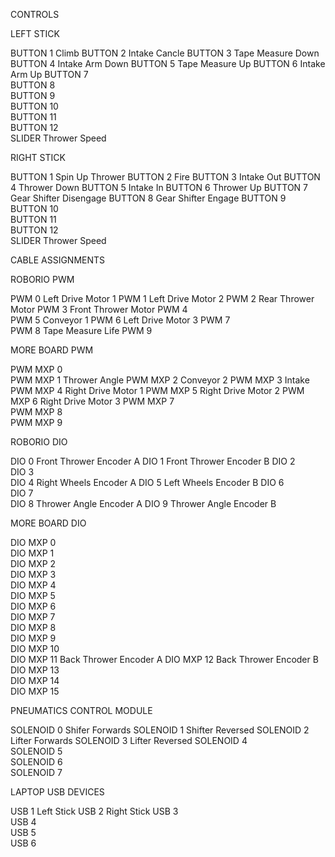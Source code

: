 CONTROLS

LEFT STICK

BUTTON 1	Climb
BUTTON 2	Intake Cancle
BUTTON 3	Tape Measure Down
BUTTON 4	Intake Arm Down
BUTTON 5	Tape Measure Up
BUTTON 6	Intake Arm Up
BUTTON 7	
BUTTON 8	
BUTTON 9	
BUTTON 10	
BUTTON 11	
BUTTON 12	
SLIDER		Thrower Speed

RIGHT STICK

BUTTON 1	Spin Up Thrower
BUTTON 2	Fire
BUTTON 3	Intake Out
BUTTON 4	Thrower Down
BUTTON 5	Intake In
BUTTON 6	Thrower Up
BUTTON 7	Gear Shifter Disengage
BUTTON 8	Gear Shifter Engage
BUTTON 9	
BUTTON 10	
BUTTON 11	
BUTTON 12	
SLIDER		Thrower Speed

CABLE ASSIGNMENTS

ROBORIO PWM

PWM 0		Left Drive Motor 1
PWM 1		Left Drive Motor 2
PWM 2		Rear Thrower Motor
PWM 3		Front Thrower Motor
PWM 4		
PWM 5		Conveyor 1
PWM 6		Left Drive Motor 3
PWM 7		
PWM 8		Tape Measure Life
PWM 9		

MORE BOARD PWM

PWM MXP 0	
PWM MXP 1	Thrower Angle
PWM MXP 2	Conveyor 2
PWM MXP 3	Intake
PWM MXP 4	Right Drive Motor 1
PWM MXP 5	Right Drive Motor 2
PWM MXP 6	Right Drive Motor 3
PWM MXP 7	
PWM MXP 8	
PWM MXP 9

ROBORIO DIO

DIO 0		Front Thrower Encoder A 
DIO 1		Front Thrower Encoder B
DIO 2		
DIO 3		
DIO 4		Right Wheels Encoder A
DIO 5		Left Wheels Encoder B
DIO 6		
DIO 7		
DIO 8		Thrower Angle Encoder A
DIO 9		Thrower Angle Encoder B

MORE BOARD DIO

DIO MXP 0	
DIO MXP 1	
DIO MXP 2	
DIO MXP 3	
DIO MXP 4	
DIO MXP 5	
DIO MXP 6	
DIO MXP 7	
DIO MXP 8	
DIO MXP 9	
DIO MXP 10	
DIO MXP 11	Back Thrower Encoder A
DIO MXP 12	Back Thrower Encoder B
DIO MXP 13	
DIO MXP 14	
DIO MXP 15	

PNEUMATICS CONTROL MODULE

SOLENOID 0	Shifer Forwards
SOLENOID 1	Shifter Reversed
SOLENOID 2	Lifter Forwards
SOLENOID 3	Lifter Reversed
SOLENOID 4	
SOLENOID 5	
SOLENOID 6	
SOLENOID 7	

LAPTOP USB DEVICES

USB 1		Left Stick
USB 2		Right Stick
USB 3		
USB 4		
USB 5		
USB 6		